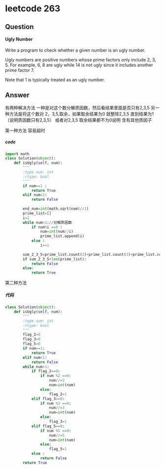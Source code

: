 # leetcode 263
## Question
#### Ugly Number
Write a program to check whether a given number is an ugly number.

Ugly numbers are positive numbers whose prime factors only include 2, 3, 5. For example, 6, 8 are ugly while 14 is not ugly since it includes another prime factor 7.

Note that 1 is typically treated as an ugly number.
## Answer 
有两种解决方法
一种是对这个数分解质因数，然后看结果里面是否只有2,3,5
另一种方法是将这个数对 2，3,5,取余，如果取余结果为0 就整除2,3,5 直到结果为1 （说明质因数只有2,3,5） 或者对2,3,5 取余结果都不为0说明 含有其他质因子

第一种方法 容易超时
##### code 

```Python
import math
class Solution(object):
    def isUgly(self, num):
        """
        :type num: int
        :rtype: bool
        """
        if num==1 :
            return True
        elif num<1:
            return False
            
        end_num=int(math.sqrt(num)//1)
        prime_list=[]
        i=2
        while num>1://分解质因数
            if num%i ==0 :
                num=int(num//i)
                prime_list.append(i)
            else :
                i+=1
            
        sum_2_3_5=prime_list.count(2)+prime_list.count(3)+prime_list.count(5)
        if sum_2_3_5<len(prime_list):
            return False
        else:
            return True
```
第二种方法
##### 代码

```Python
class Solution(object):
    def isUgly(self, num):
        """
        :type num: int
        :rtype: bool
        """
        flag_2=0
        flag_3=0
        flag_5=0
        if num==1:
            return True
        elif num<1:
            return False 
        while num>1:
            if flag_2==0:
                if num %2 ==0:
                    num//=2
                    num=int(num)
                else:
                    flag_2=1
            elif flag_3==0:
                if num %3 ==0:
                    num//=3
                    num=int(num)
                else:
                    flag_3=1
            elif flag_5==0:
                if num %5 ==0:
                    num//=5
                    num=int(num)  
                else:
                    flag_5=1            
            else :
                return False
        return True
```

